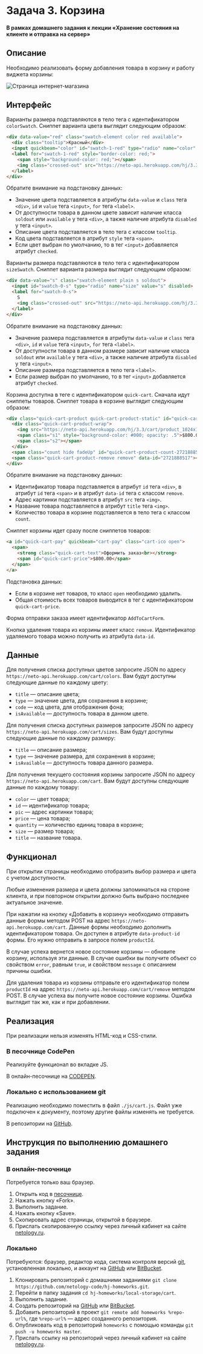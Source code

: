 # Задача 3. Корзина

#### В рамках домашнего задания к лекции «Хранение состояния на клиенте и отправка на сервер»

## Описание

Необходимо реализовать форму добавления товара в корзину и работу виджета корзины:

![Страница интернет-магазина](./res/preview.png)

## Интерфейс

Варианты размера подставляются в тело тега с идентификатором `colorSwatch`. Сниппет варианта цвета выглядит следующим образом:
```html
<div data-value="red" class="swatch-element color red available">
  <div class="tooltip">Красный</div>
  <input quickbeam="color" id="swatch-1-red" type="radio" name="color" value="red" checked>
  <label for="swatch-1-red" style="border-color: red;">
    <span style="background-color: red;"></span>
    <img class="crossed-out" src="https://neto-api.herokuapp.com/hj/3.3/cart/soldout.png?10994296540668815886">
  </label>
</div>
```

Обратите внимание на подстановку данных:
- Значение цвета подставляется в атрибуты `data-value` и `class` тега `<div>`, `id` и `value` тега `<input>`, `for` тега `<label>`.
- От доступности товара в данном цвете зависит наличие класса `soldout` или `available` у тега `<div>`, а также наличие атрибута `disabled` у тега `<input>`.
- Описание цвета подставляется в тело тега с классом `tooltip`.
- Код цвета подставляется в атрибут `style` тега `<span>`.
- Если цвет выбран по умолчанию, то в тег `<input>` добавляется атрибут `checked`.

Варианты размера подставляются в тело тега с идентификатором `sizeSwatch`. Сниппет варианта размера выглядит следующим образом:
```html
<div data-value="s" class="swatch-element plain s soldout">
  <input id="swatch-0-s" type="radio" name="size" value="s" disabled>
  <label for="swatch-0-s">
    S
    <img class="crossed-out" src="https://neto-api.herokuapp.com/hj/3.3/cart/soldout.png?10994296540668815886">
  </label>
</div>
```

Обратите внимание на подстановку данных:
- Значение размера подставляется в атрибуты `data-value` и `class` тега `<div>`, `id` и `value` тега `<input>`, `for` тега `<label>`.
- От доступности товара в данном размере зависит наличие класса `soldout` или `available` у тега `<div>`, а также наличие атрибута `disabled` у тега `<input>`.
- Описание размера подставляется в тело тега `<label>`.
- Если размер выбран по умолчанию, то в тег `<input>` добавляется атрибут `checked`.

Корзина доступна в теге с идентификатором `quick-cart`. Сначала идут сниппеты товаров. Сниппет товара в корзине выглядит следующим образом:
```html
<div class="quick-cart-product quick-cart-product-static" id="quick-cart-product-2721888517" style="opacity: 1;">
  <div class="quick-cart-product-wrap">
    <img src="https://neto-api.herokuapp.com/hj/3.3/cart/product_1024x1024.png" title="Tony Hunfinger T-Shirt New York">
    <span class="s1" style="background-color: #000; opacity: .5">$800.00</span>
    <span class="s2"></span>
  </div>
  <span class="count hide fadeUp" id="quick-cart-product-count-2721888517">1</span>
  <span class="quick-cart-product-remove remove" data-id="2721888517"></span>
</div>
```

Обратите внимание на подстановку данных:
- Идентификатор товара подставляется в атрибут `id` тега `<div>`, в атрибут `id` тега `<span>` и в атрибут `data-id` тега с классом `remove`.
- Адрес картинки подставляется в атрибут `src` тега `<img>`.
- Название товара подставляется в атрибут `title` тега `<img>`.
- Количество товара в корзине подставляется в тело тега с классом `count`.

Сниппет корзины идет сразу после сниппетов товаров:
```html
<a id="quick-cart-pay" quickbeam="cart-pay" class="cart-ico open">
  <span>
    <strong class="quick-cart-text">Оформить заказ<br></strong>
    <span id="quick-cart-price">$800.00</span>
  </span>
</a>
```

Подстановка данных:
- Если в корзине нет товаров, то класс `open` необходимо удалить.
- Общая стоимость всех товаров выводится в тег с идентификатором `quick-cart-price`.

Форма отправки заказа имеет идентификатор `AddToCartForm`.

Кнопка удаления товара из корзины имеет класс `remove`. Идентификатор удаляемого товара можно получить из атрибута `data-id`.

## Данные

Для получения списка доступных цветов запросите JSON по адресу `https://neto-api.herokuapp.com/cart/colors`. Вам будут доступны следующие данные по каждому цвету:
- `title` — описание цвета;
- `type` — значение цвета, для сохранения в корзине;
- `code` — код цвета, для отображения фона;
- `isAvailable` — доступность товара в данном цвете.

Для получения списка доступных размеров запросите JSON по адресу `https://neto-api.herokuapp.com/cart/sizes`. Вам будут доступны следующие данные по каждому размеру:
- `title` — описание размера;
- `type` — значение размера, для сохранения в корзине;
- `isAvailable` — доступность товара данного размера.

Для получения текущего состояния корзины запросите JSON по адресу `https://neto-api.herokuapp.com/cart`. Вам будут доступны следующие данные по каждому товару:
- `color` — цвет товара;
- `id` — идентификатор товара;
- `pic` — адрес картинки товара;
- `price` — цена товара;
- `quantity` — количество единиц товара в корзине;
- `size` — размер товара;
- `title` — название товара.

## Функционал

При открытии страницы необходимо отобразить выбор размера и цвета с учетом доступности.

Любые изменения размера и цвета должны запоминаться на стороне клиента, и при повторном открытии должно быть выбрано последнее актуальное значение.

При нажатии на кнопку «Добавить в корзину» необходимо отправить данные формы методом POST на адрес `https://neto-api.herokuapp.com/cart`. Данные формы необходимо дополнить идентификатором товара. Он доступен в атрибуте `data-product-id` формы. Его нужно отправить в запросе полем `productId`.

В случае успеха вернется новое состояние корзины — обновите корзину, используя эти данные. В случае ошибки вы получите объект со свойством `error`, равным `true`, и свойством `message` с описанием причины ошибки.

Для удаления товара из корзины отправьте его идентификатор полем `productId` на адрес `https://neto-api.herokuapp.com/cart/remove` методом POST. В случае успеха вы получите новое состояние корзины. Ошибка выглядит так же, как и при добавлении.

## Реализация

При реализации нельзя изменять HTML-код и CSS-стили.

### В песочнице CodePen

Реализуйте функционал во вкладке JS.

В онлайн-песочнице на [CODEPEN](https://codepen.io/Netology/pen/aEjKxp).

### Локально с использованием git

Реализацию необходимо поместить в файл `./js/cart.js`. Файл уже подключен к документу, поэтому другие файлы изменять не требуется.

В репозитории на [GitHub](https://github.com/netology-code/hj-homeworks/tree/master/local-storage/cart).

## Инструкция по выполнению домашнего задания

### В онлайн-песочнице

Потребуется только ваш браузер.

1. Открыть код в [песочнице](https://codepen.io/Netology/pen/aEjKxp).
2. Нажать кнопку «Fork».
3. Выполнить задание.
4. Нажать кнопку «Save».
5. Скопировать адрес страницы, открытой в браузере.
6. Прислать скопированную ссылку через личный кабинет на сайте [netology.ru](http://netology.ru/).    

### Локально

Потребуются: браузер, редактор кода, система контроля версий [git](https://git-scm.com), установленная локально, и аккаунт на [GitHub](https://github.com/) или [BitBucket](https://bitbucket.org/).

1. Клонировать репозиторий с домашними заданиями `git clone https://github.com/netology-code/hj-homeworks.git`.
2. Перейти в папку задания `cd hj-homeworks/local-storage/cart`.
3. Выполнить задание.
4. Создать репозиторий на [GitHub](https://github.com/) или [BitBucket](https://bitbucket.org/).
5. Добавить репозиторий в проект `git remote add homeworks %repo-url%`, где `%repo-url%` — адрес созданного репозитория.
6. Опубликовать код в репозиторий `homeworks` с помощью команды `git push -u homeworks master`.
7. Прислать ссылку на репозиторий через личный кабинет на сайте [netology.ru](http://netology.ru/).
